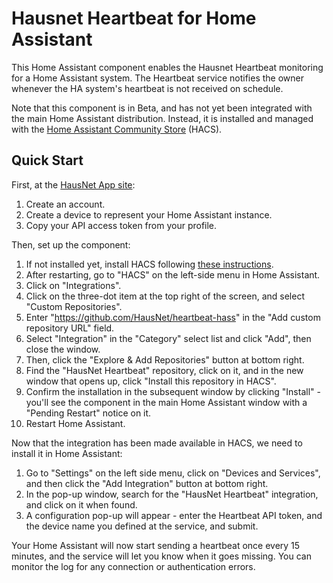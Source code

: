 # Hausnet Heartbeat for Home Assistant

This Home Assistant component enables the Hausnet Heartbeat monitoring for 
a Home Assistant system. The Heartbeat service notifies the owner whenever
the HA system's heartbeat is not received on schedule.

Note that this component is in Beta, and has not yet been integrated with the main Home Assistant
distribution. Instead, it is installed and managed with the [Home Assistant Community Store](https://hacs.xyz/)
(HACS).

## Quick Start

First, at the [HausNet App site](https://app.hausnet.io):

1. Create an account.
2. Create a device to represent your Home Assistant instance.
3. Copy your API access token from your profile.

Then, set up the component:

1. If not installed yet, install HACS following [these instructions](https://hacs.xyz/docs/installation/installation/).
2. After restarting, go to "HACS" on the left-side menu in Home Assistant.
3. Click on "Integrations".
4. Click on the three-dot item at the top right of the screen, and select "Custom Repositories".
5. Enter "https://github.com/HausNet/heartbeat-hass" in the "Add custom repository URL" field.
6. Select "Integration" in the "Category" select list and click "Add", then close the window.
7. Then, click the "Explore & Add Repositories" button at bottom right.
8. Find the "HausNet Heartbeat" repository, click on it, and in the new window that opens up, click "Install this repository in HACS".
9. Confirm the installation in the subsequent window by clicking "Install" - you'll see the component in the main Home Assistant window with a "Pending Restart" notice on it.
10. Restart Home Assistant.

Now that the integration has been made available in HACS, we need to install it in Home Assistant:

1. Go to "Settings" on the left side menu, click on "Devices and Services", and then click the "Add Integration"
   button at bottom right.
2. In the pop-up window, search for the "HausNet Heartbeat" integration, and click on it when found.
3. A configuration pop-up will appear - enter the Heartbeat API token, and the device name you defined at the service, and submit.

Your Home Assistant will now start sending a heartbeat once every 15 minutes, and the service will let you know 
when it goes missing. You can monitor the log for any connection or authentication errors.

